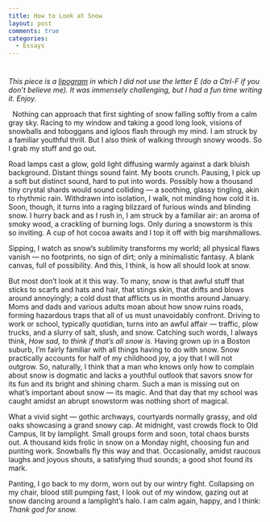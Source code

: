 ```yaml
---
title: How to Look at Snow
layout: post
comments: true
categories:
  - Essays
---
```

# 

*This piece is a [lipogram][1] in which I did not use the letter E (do a Ctrl-F if you don’t believe me). It was immensely challenging, but I had a fun time writing it. Enjoy.*

 [1]: http://en.wikipedia.org/wiki/Lipogram

  
Nothing can approach that first sighting of snow falling softly from a calm gray sky. Racing to my window and taking a good long look, visions of snowballs and toboggans and igloos flash through my mind. I am struck by a familiar youthful thrill. But I also think of walking through snowy woods. So I grab my stuff and go out.

Road lamps cast a glow, gold light diffusing warmly against a dark bluish background. Distant things sound faint. My boots crunch. Pausing, I pick up a soft but distinct sound, hard to put into words. Possibly how a thousand tiny crystal shards would sound colliding — a soothing, glassy tingling, akin to rhythmic rain. Withdrawn into isolation, I walk, not minding how cold it is. Soon, though, it turns into a raging blizzard of furious winds and blinding snow. I hurry back and as I rush in, I am struck by a familiar air: an aroma of smoky wood, a crackling of burning logs. Only during a snowstorm is this so inviting. A cup of hot cocoa awaits and I top it off with big marshmallows.

Sipping, I watch as snow’s sublimity transforms my world; all physical flaws vanish — no footprints, no sign of dirt; only a minimalistic fantasy. A blank canvas, full of possibility. And this, I think, is how all should look at snow.

But most don’t look at it this way. To many, snow is that awful stuff that sticks to scarfs and hats and hair, that stings skin, that drifts and blows around annoyingly; a cold dust that afflicts us in months around January. Moms and dads and various adults moan about how snow ruins roads, forming hazardous traps that all of us must unavoidably confront. Driving to work or school, typically quotidian, turns into an awful affair — traffic, plow trucks, and a slurry of salt, slush, and snow. Catching such words, I always think, *How sad, to think if that’s all snow is.* Having grown up in a Boston suburb, I’m fairly familiar with all things having to do with snow. Snow practically accounts for half of my childhood joy, a joy that I will not outgrow. So, naturally, I think that a man who knows only how to complain about snow is dogmatic and lacks a youthful outlook that savors snow for its fun and its bright and shining charm. Such a man is missing out on what’s important about snow — its magic. And that day that my school was caught amidst an abrupt snowstorm was nothing short of magical.

What a vivid sight — gothic archways, courtyards normally grassy, and old oaks showcasing a grand snowy cap. At midnight, vast crowds flock to Old Campus, lit by lamplight. Small groups form and soon, total chaos bursts out. A thousand kids frolic in snow on a Monday night, choosing fun and punting work. Snowballs fly this way and that. Occasionally, amidst raucous laughs and joyous shouts, a satisfying thud sounds; a good shot found its mark.

Panting, I go back to my dorm, worn out by our wintry fight. Collapsing on my chair, blood still pumping fast, I look out of my window, gazing out at snow dancing around a lamplight’s halo. I am calm again, happy, and I think: *Thank god for snow.*
